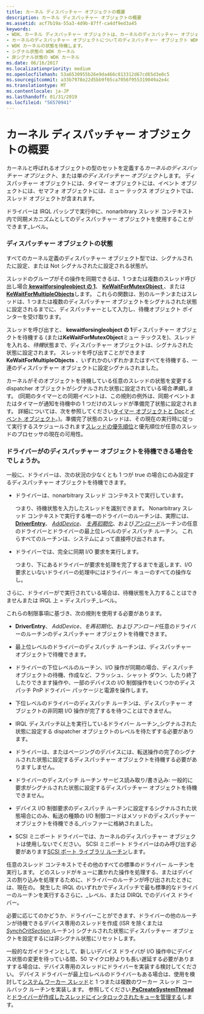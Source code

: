 ```yaml
---
title: カーネル ディスパッチャー オブジェクトの概要
description: カーネル ディスパッチャー オブジェクトの概要
ms.assetid: acf7b19a-55a3-4d9b-87ff-ca4df9ed3a45
keywords:
- WDK、カーネル ディスパッチャー オブジェクトは、カーネルのディスパッチャー オブジェクトの概要
- カーネルのディスパッチャー オブジェクトについてのディスパッチャー オブジェクト WDK カーネル
- WDK カーネルの状態を待機します。
- シグナル状態の WDK カーネル
- 非シグナル状態の WDK カーネル
ms.date: 06/16/2017
ms.localizationpriority: medium
ms.openlocfilehash: 53a6530955b26e9da466c813312d67cd65d3e0c5
ms.sourcegitcommit: a33b7978e22d5bb9f65ca7056f955319049a2e4c
ms.translationtype: MT
ms.contentlocale: ja-JP
ms.lasthandoff: 01/31/2019
ms.locfileid: "56570941"
---
```

# <a name="introduction-to-kernel-dispatcher-objects"></a>カーネル ディスパッチャー オブジェクトの概要





カーネルと呼ばれるオブジェクトの型のセットを定義する*カーネルのディスパッチャー オブジェクト*、または単*のディスパッチャー オブジェクト*します。 ディスパッチャー オブジェクトには、タイマー オブジェクトには、イベント オブジェクトには、セマフォ オブジェクトには、ミュー テックス オブジェクトでは、スレッド オブジェクトが含まれます。

ドライバーは IRQL パッシブで実行中に、nonarbitrary スレッド コンテキスト内で同期メカニズムとしてのディスパッチャー オブジェクトを使用することができます\_レベル。

### <a name="dispatcher-object-states"></a>ディスパッチャー オブジェクトの状態

すべてのカーネル定義のディスパッチャー オブジェクト型では、シグナルされたに設定、または Not シグナルされたに設定される状態が。

スレッドのグループがその操作を同期できるは、1 つまたは複数のスレッド呼び出し場合[ **kewaitforsingleobject の 1**](https://msdn.microsoft.com/library/windows/hardware/ff553350)、 [ **KeWaitForMutexObject** ](https://msdn.microsoft.com/library/windows/hardware/ff553344)、または[ **KeWaitForMultipleObjects**](https://msdn.microsoft.com/library/windows/hardware/ff553324)します。 これらの関数は、別のルーチンまたはスレッドは、1 つまたは複数のディスパッチャー オブジェクトをシグナルされた状態に設定されるまでに、ディスパッチャーとして入力し、待機オブジェクト ポインターを受け取ります。

スレッドを呼び出すと、 **kewaitforsingleobject の 1**ディスパッチャー オブジェクトを待機する (または**KeWaitForMutexObject**ミュー テックスを)、スレッドを入れる、*待機*状態まで、ディスパッチャー オブジェクトは、シグナルされた状態に設定されます。 スレッドを呼び出すことができます**KeWaitForMultipleObjects** 、いずれかのいずれかまたはすべてを待機する、一連のディスパッチャー オブジェクトに設定シグナルされました。

カーネルがそのオブジェクトを待機している任意のスレッドの状態を変更する dispatcher オブジェクトがシグナルされた状態に設定されている場合*準備*します。 (同期のタイマーとの同期イベントは、この規則の例外は、同期イベントまたはタイマーが通知を待機中の 1 つだけのスレッドが準備完了状態に設定されます。 詳細については、次を参照してください[タイマー オブジェクトと Dpc](timer-objects-and-dpcs.md)と[イベント オブジェクト](event-objects.md)。)。準備完了状態のスレッドは、その現在の実行時に従って実行するスケジュールされます[スレッドの優先順位](thread-priorities.md)と優先順位が任意のスレッドのプロセッサの現在の可用性。

### <a name="when-can-drivers-wait-for-dispatcher-objects"></a>ドライバーがのディスパッチャー オブジェクトを待機できる場合をでしょうか。

一般に、ドライバーは、次の状況の少なくとも 1 つが true の場合にのみ設定するディスパッチャー オブジェクトを待機できます。

-   ドライバーは、nonarbitrary スレッド コンテキストで実行しています。

    つまり、待機状態を入力したスレッドを識別できます。 Nonarbitrary スレッド コンテキストで実行する唯一のドライバーのルーチンは、実際には、 [ **DriverEntry**](https://msdn.microsoft.com/library/windows/hardware/ff544113)、 [ *AddDevice*](https://msdn.microsoft.com/library/windows/hardware/ff540521)、 [*を再初期化*](https://msdn.microsoft.com/library/windows/hardware/ff561022)、および[*アンロード*](https://msdn.microsoft.com/library/windows/hardware/ff564886)ルーチンの任意のドライバーとドライバーの最上位レベルのディスパッチ ルーチン。 これらすべてのルーチンは、システムによって直接呼び出されます。

-   ドライバーでは、完全に同期 I/O 要求を実行します。

    つまり、下にあるドライバーが要求を処理を完了するまでを返します、I/O 要求といないドライバーの処理中にはドライバー キューのすべての操作なし。

さらに、ドライバーがで実行されている場合は、待機状態を入力することはできませんまたは IRQL 上 = ディスパッチ\_レベル。

これらの制限事項に基づき、次の規則を使用する必要があります。

-   **DriverEntry**、 *AddDevice*、*を再初期化*、および*アンロード*任意のドライバーのルーチンのディスパッチャー オブジェクトを待機できます。

-   最上位レベルのドライバーのディスパッチ ルーチンは、ディスパッチャー オブジェクトで待機できます。

-   ドライバーの下位レベルのルーチン、I/O 操作が同期の場合、ディスパッチ オブジェクトの待機、作成など、フラッシュ、シャット ダウン、したり終了したりできます操作や、一部のデバイスの I/O 制御操作をいくつかのディスパッチ PnP ドライバー パッケージと電源を操作します。

-   下位レベルのドライバーのディスパッチ ルーチンは、ディスパッチャー オブジェクトの非同期 I/O 操作が完了するを待つことはできません。

-   IRQL ディスパッチ以上を実行しているドライバー ルーチン\_シグナルされた状態に設定する dispatcher オブジェクトのレベルを待たずする必要があります。

-   ドライバーは、またはページングのデバイスには、転送操作の完了のシグナルされた状態に設定するディスパッチャー オブジェクトを待機する必要がありますしません。

-   ドライバーのディスパッチ ルーチン サービス読み取り/書き込み: 一般的に要求がシグナルされた状態に設定するディスパッチャー オブジェクトを待機できません。

-   デバイス I/O 制御要求のディスパッチ ルーチンに設定するシグナルされた状態場合にのみ、転送の種類の I/O 制御コードはメソッドのディスパッチャー オブジェクトを待機できる\_バッファーに格納されました。

-   SCSI ミニポート ドライバーでは、カーネルのディスパッチャー オブジェクトは使用しないでください。 SCSI ミニポート ドライバーはのみ呼び出す必要があります[SCSI ポート ライブラリ ルーチン](https://msdn.microsoft.com/library/windows/hardware/ff565375)します。

任意のスレッド コンテキストでその他のすべての標準のドライバー ルーチンを実行します。 どのスレッドがキューに置かれた操作を処理する、またはデバイスの割り込みを処理するために、ドライバーのルーチンが呼び出されたときには、現在の。 発生した IRQL のいずれかでディスパッチで最も標準的なドライバーのルーチンを実行するさらに、\_レベル、または DIRQL でのデバイス ドライバー。

必要に応じてのかどうか、ドライバーことができます、ドライバーの他のルーチンが待機できるデバイス専用のスレッドを作成 (ISR を除くまたは[ *SynchCritSection* ](https://msdn.microsoft.com/library/windows/hardware/ff563928)ルーチン) シグナルされた状態にディスパッチャー オブジェクトを設定するには非シグナル状態にリセットします。

一般的なガイドラインとして、新しいデバイス ドライバが I/O 操作中にデバイス状態の変更を待っている間、50 マイクロ秒よりも長い遅延する必要がありますする場合は、デバイス専用のスレッドにドライバーを実装する検討してください。 デバイス ドライバーが最上位レベルのドライバーもある場合は、使用を検討して[システム ワーカー スレッド](system-worker-threads.md)と 1 つまたは複数のワーカー スレッド コールバック ルーチンを実装します。 参照してください[ **PsCreateSystemThread** ](https://msdn.microsoft.com/library/windows/hardware/ff559932)と[ドライバーが作成したスレッドにインタロックされたキューを管理する](managing-interlocked-queues-with-a-driver-created-thread.md)します。

 

 




